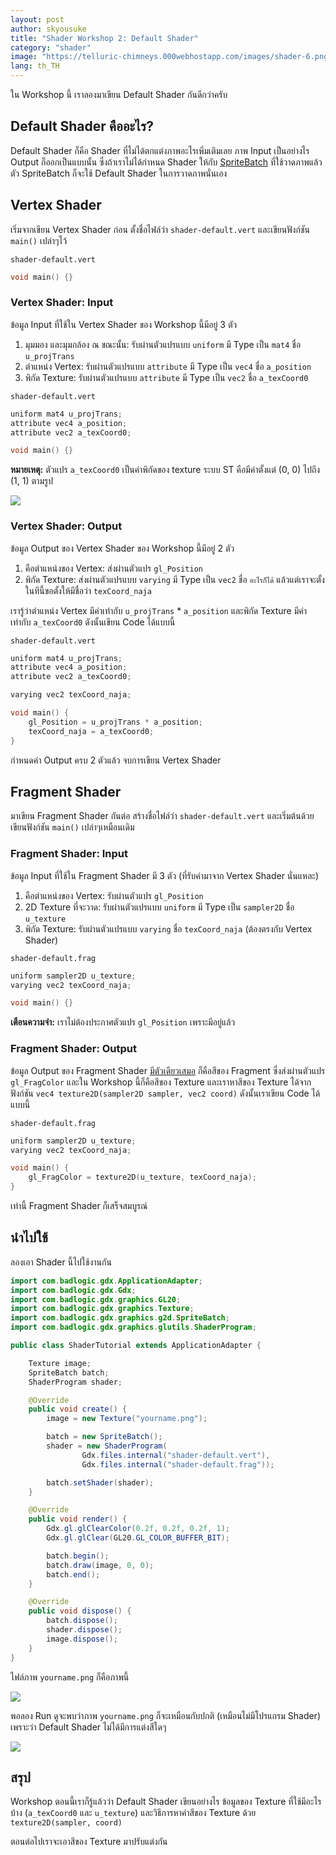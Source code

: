 ```yaml
---
layout: post
author: skyousuke
title: "Shader Workshop 2: Default Shader"
category: "shader"
image: "https://telluric-chimneys.000webhostapp.com/images/shader-6.png"
lang: th_TH
---
```


ใน Workshop นี้ เราลองมาเขียน Default Shader กันดีกว่าครับ

## Default Shader คืออะไร?

Default Shader ก็คือ Shader ที่ไม่ได้ตกแต่งภาพอะไรเพิ่มเติมเลย ภาพ Input เป็นอย่างไร Output ก็ออกเป็นแบบนั้น ซึ่งถ้าเราไม่ได้กำหนด Shader ให้กับ [SpriteBatch](https://libgdx.badlogicgames.com/nightlies/docs/api/com/badlogic/gdx/graphics/g2d/SpriteBatch.html) ที่ใช้วาดภาพแล้ว ตัว SpriteBatch ก็จะใช้ Default Shader ในการวาดภาพนั่นเอง

## Vertex Shader

เริ่มจากเขียน Vertex Shader ก่อน ตั้งชื่อไฟล์ว่า `shader-default.vert` และเขียนฟังก์ชัน `main()` เปล่าๆไว้

`shader-default.vert`
```c
void main() {}
```

### Vertex Shader: Input 

ข้อมูล Input ที่ใช้ใน Vertex Shader ของ Workshop นี้มีอยู่ 3 ตัว

1. มุมมอง และมุมกล้อง ณ ขณะนั้น: รับผ่านตัวแปรแบบ `uniform` มี Type เป็น `mat4` ชื่อ `u_projTrans`
2. ตำแหน่ง Vertex: รับผ่านตัวแปรแบบ `attribute` มี Type เป็น `vec4` ชื่อ `a_position`
3. พิกัด Texture: รับผ่านตัวแปรแบบ `attribute` มี Type เป็น `vec2` ชื่อ `a_texCoord0`

`shader-default.vert`
```c
uniform mat4 u_projTrans;
attribute vec4 a_position;
attribute vec2 a_texCoord0;

void main() {}
```

**หมายเหตุ:** ตัวแปร `a_texCoord0` เป็นค่าพิกัดของ texture ระบบ ST คือมีค่าตั้งแต่ (0, 0) ไปถึง (1, 1) ตามรูป 

![](https://telluric-chimneys.000webhostapp.com/images/shader-6.png)

### Vertex Shader: Output 

ข้อมูล Output ของ Vertex Shader ของ Workshop นี้มีอยู่ 2 ตัว

1. คือตำแหน่งของ Vertex: ส่งผ่านตัวแปร `gl_Position`
2. พิกัด Texture: ส่งผ่านตัวแปรแบบ `varying` มี Type เป็น `vec2` ชื่อ `อะไรก็ได้` แล้วแต่เราจะตั้ง ในทีนี้ขอตั้งให้มีชื่อว่า `texCoord_naja` 

เรารู้ว่าตำแหน่ง Vertex มีค่าเท่ากับ `u_projTrans` * `a_position` และพิกัด Texture มีค่าเท่ากับ `a_texCoord0` ดังนั้นเขียน Code ได้แบบนี้

`shader-default.vert`
```c
uniform mat4 u_projTrans;
attribute vec4 a_position;
attribute vec2 a_texCoord0;

varying vec2 texCoord_naja;

void main() {
    gl_Position = u_projTrans * a_position;
    texCoord_naja = a_texCoord0;
}
```

กำหนดค่า Output ครบ 2 ตัวแล้ว จบการเขียน Vertex Shader

## Fragment Shader 

มาเขียน Fragment Shader กันต่อ สร้างชื่อไฟล์ว่า `shader-default.vert` และเริ่มต้นด้วยเขียนฟังก์ชัน `main()` เปล่าๆเหมือนเดิม

### Fragment Shader: Input 

ข้อมูล Input ที่ใช้ใน Fragment Shader มี 3 ตัว (ที่รับค่ามาจาก Vertex Shader นั่นแหละ)

1. คือตำแหน่งของ Vertex: รับผ่านตัวแปร `gl_Position`
2. 2D Texture ที่จะวาด: รับผ่านตัวแปรแบบ `uniform` มี Type เป็น `sampler2D` ชื่อ `u_texture`
3. พิกัด Texture: รับผ่านตัวแปรแบบ `varying` ชื่อ `texCoord_naja` (ต้องตรงกับ Vertex Shader)

`shader-default.frag`
```c
uniform sampler2D u_texture;
varying vec2 texCoord_naja;

void main() {}
```

**เตือนความจำ:** เราไม่ต้องประกาศตัวแปร `gl_Position` เพราะมีอยู่แล้ว

### Fragment Shader: Output

ข้อมูล Output ของ Fragment Shader <u>มีตัวเดียวเสมอ</u> ก็คือสีของ Fragment ซึ่งส่งผ่านตัวแปร `gl_FragColor` และใน Workshop นี้ก็คือสีของ Texture และเราหาสีของ Texture ได้จากฟังก์ชัน `vec4 texture2D(sampler2D sampler, vec2 coord)` ดังนั้นเราเขียน Code ได้แบบนี้

`shader-default.frag`
```c
uniform sampler2D u_texture;
varying vec2 texCoord_naja;

void main() {
    gl_FragColor = texture2D(u_texture, texCoord_naja);
}
```

เท่านี้ Fragment Shader ก็เสร็จสมบูรณ์

## นำไปใช้

ลองเอา Shader นี้ไปใช้งานกัน

```java
import com.badlogic.gdx.ApplicationAdapter;
import com.badlogic.gdx.Gdx;
import com.badlogic.gdx.graphics.GL20;
import com.badlogic.gdx.graphics.Texture;
import com.badlogic.gdx.graphics.g2d.SpriteBatch;
import com.badlogic.gdx.graphics.glutils.ShaderProgram;

public class ShaderTutorial extends ApplicationAdapter {

    Texture image;
    SpriteBatch batch;
    ShaderProgram shader;

    @Override
    public void create() {
        image = new Texture("yourname.png");

        batch = new SpriteBatch();
        shader = new ShaderProgram(
                Gdx.files.internal("shader-default.vert"),
                Gdx.files.internal("shader-default.frag"));

        batch.setShader(shader);
    }

    @Override
    public void render() {
        Gdx.gl.glClearColor(0.2f, 0.2f, 0.2f, 1);
        Gdx.gl.glClear(GL20.GL_COLOR_BUFFER_BIT);

        batch.begin();
        batch.draw(image, 0, 0);
        batch.end();
    }

    @Override
    public void dispose() {
        batch.dispose();
        shader.dispose();
        image.dispose();
    }
}
```

ไฟล์ภาพ `yourname.png` ก็คือภาพนี้

![](https://telluric-chimneys.000webhostapp.com/images/shader-2.png)

พอลอง Run ดูจะพบว่าภาพ `yourname.png` ก็จะเหมือนกับปกติ (เหมือนไม่มีโปรแกรม Shader) เพราะว่า Default Shader ไม่ได้มีการแต่งสีใดๆ

![](https://telluric-chimneys.000webhostapp.com/images/shader-7.png)

## สรุป

Workshop ตอนนี้เราก็รู้แล้วว่า Default Shader เขียนอย่างไร ข้อมูลของ Texture ที่ใช้มีอะไรบ้าง (`a_texCoord0` และ `u_texture`) และวิธีการหาค่าสีของ Texture ด้วย `texture2D(sampler, coord)` 

ตอนต่อไปเราจะเอาสีของ Texture มาปรับแต่งกัน